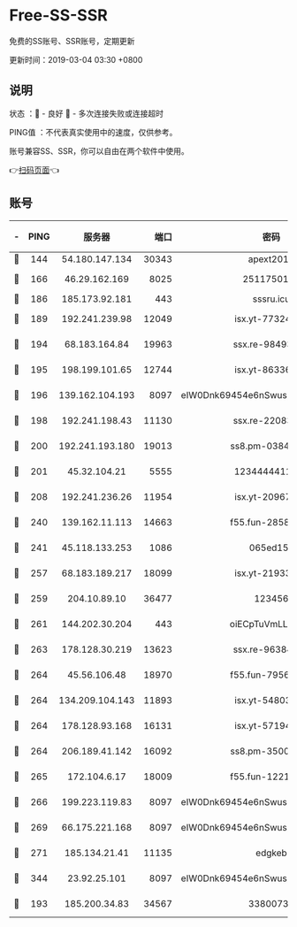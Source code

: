 # Free-SS-SSR

免费的SS账号、SSR账号，定期更新

更新时间：2019-03-04 03:30 +0800

## 说明

状态     ：🙂 - 良好 🙁 - 多次连接失败或连接超时

PING值   ：不代表真实使用中的速度，仅供参考。

账号兼容SS、SSR，你可以自由在两个软件中使用。

👉[扫码页面](https://liesauer.github.io/free-ss-ssr.github.io/)👈

## 账号

|-|PING|服务器|端口|密码|加密方式|区域|
|:----:|:----:|:-----:|-----:|:----:|:----:|:----:|
|🙂|144|54.180.147.134|30343|apext2019|chacha20|KR|
|🙂|166|46.29.162.169|8025|2511750146|aes-256-cfb|RU|
|🙂|186|185.173.92.181|443|sssru.icu|rc4-md5|RU|
|🙂|189|192.241.239.98|12049|isx.yt-77324460|aes-256-cfb|US|
|🙂|194|68.183.164.84|19963|ssx.re-98493930|aes-256-cfb|US|
|🙂|195|198.199.101.65|12744|isx.yt-86336141|aes-256-cfb|US|
|🙂|196|139.162.104.193|8097|eIW0Dnk69454e6nSwuspv9DmS201tQ0D|aes-256-cfb|JP|
|🙂|198|192.241.198.43|11130|ssx.re-22083061|aes-256-cfb|US|
|🙂|200|192.241.193.180|19013|ss8.pm-03842768|aes-256-cfb|US|
|🙂|201|45.32.104.21|5555|1234444411111|aes-256-cfb|SG|
|🙂|208|192.241.236.26|11954|isx.yt-20967574|aes-256-cfb|US|
|🙂|240|139.162.11.113|14663|f55.fun-28583280|aes-256-cfb|SG|
|🙂|241|45.118.133.253|1086|065ed15a|aes-256-cfb|SG|
|🙂|257|68.183.189.217|18099|isx.yt-21933361|aes-256-cfb|SG|
|🙂|259|204.10.89.10|36477|123456|aes-256-cfb|US|
|🙂|261|144.202.30.204|443|oiECpTuVmLLxk4Ts|aes-256-cfb|US|
|🙂|263|178.128.30.219|13623|ssx.re-96384846|aes-256-cfb|SG|
|🙂|264|45.56.106.48|18970|f55.fun-79568034|aes-256-cfb|US|
|🙂|264|134.209.104.143|11893|isx.yt-54803040|aes-256-cfb|SG|
|🙂|264|178.128.93.168|16131|isx.yt-57194887|aes-256-cfb|SG|
|🙂|264|206.189.41.142|16092|ss8.pm-35002158|aes-256-cfb|SG|
|🙂|265|172.104.6.17|18009|f55.fun-12212808|aes-256-cfb|US|
|🙂|266|199.223.119.83|8097|eIW0Dnk69454e6nSwuspv9DmS201tQ0D|aes-256-cfb|US|
|🙂|269|66.175.221.168|8097|eIW0Dnk69454e6nSwuspv9DmS201tQ0D|aes-256-cfb|US|
|🙂|271|185.134.21.41|11135|edgkeb|aes-256-cfb|GB|
|🙂|344|23.92.25.101|8097|eIW0Dnk69454e6nSwuspv9DmS201tQ0D|aes-256-cfb|US|
|🙂|193|185.200.34.83|34567|33800731|aes-256-cfb|US|
